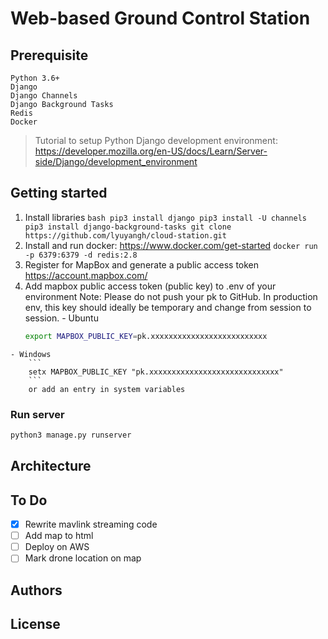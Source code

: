 # Web-based Ground Control Station

## Prerequisite 
```
Python 3.6+
Django
Django Channels
Django Background Tasks
Redis
Docker
```
> Tutorial to setup Python Django development environment: https://developer.mozilla.org/en-US/docs/Learn/Server-side/Django/development_environment

## Getting started
  1. Install libraries 
    ```bash
    pip3 install django
    pip3 install -U channels
    pip3 install django-background-tasks
    git clone https://github.com/lyuyangh/cloud-station.git 
    ```
  2. Install and run docker: https://www.docker.com/get-started
    ```
    docker run -p 6379:6379 -d redis:2.8
    ```
  3. Register for MapBox and generate a public access token https://account.mapbox.com/
  4. Add mapbox public access token (public key) to .env of your environment
    Note: Please do not push your pk to GitHub. In production env, this key should ideally
    be temporary and change from session to session.
    - Ubuntu
        ```bash
        export MAPBOX_PUBLIC_KEY=pk.xxxxxxxxxxxxxxxxxxxxxxxxxx
        ```
    - Windows
        ```
        setx MAPBOX_PUBLIC_KEY "pk.xxxxxxxxxxxxxxxxxxxxxxxxxxxxx"
        ```
        or add an entry in system variables
### Run server
```python
python3 manage.py runserver
```
## Architecture
## To Do
- [x] Rewrite mavlink streaming code
- [ ] Add map to html
- [ ] Deploy on AWS
- [ ] Mark drone location on map
## Authors
## License